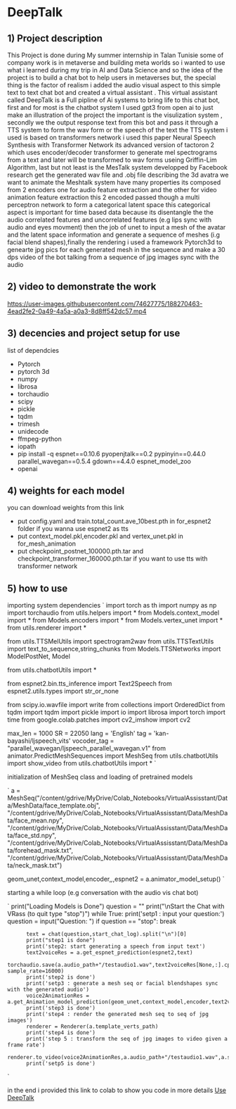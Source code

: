 # DeepTalk

## 1) Project description 

This Project is done during My summer internship in Talan Tunisie some of company work is in metaverse and building meta worlds so i wanted to use what i learned during my trip in AI and Data Science and so the idea of the project is to build a chat bot to help users in metaverses but, the special thing is the factor of realism i added the audio visual aspect to this simple text to text chat bot and created a virtual assistant .
This virtual assistant called DeepTalk is a Full pipline of Ai systems to bring life to this chat bot, first and for most is the chatbot system I used gpt3 from open ai to just make an illustration of the project the important is the visulization system , secondly we the output response text from this bot and pass it through a TTS system to form the wav form or the speech of the text the TTS system i used is based on transformers network i used this paper Neural Speech Synthesis with Transformer Network its advanced version of tactoron 2 which uses encoder/decoder transformer to generate mel spectrograms from a text and later will be transformed to wav forms useing Griffin-Lim Algorithm, last but not least is the MesTalk system developped by Facebook research get the generated wav file and .obj file describing the 3d avatra we want to animate the Meshtalk system have many properties its composed from 2 encoders one for audio feature extraction and the other for video animation feature extraction this 2 encoded passed though a multi perceptron network to form a categorical latent space this categorical aspect is important for time based data because its disentangle the the audio correlated features and uncorrelated features (e.g lips sync with audio and eyes movment) then the job of unet to input a mesh of the avatar and the latent space information and generate a sequence of meshes (i.g facial blend shapes),finally the rendering i used a framework Pytorch3d to genearte jpg pics for each generated mesh in the sequence and make a 30 dps video of the bot talking from a sequence of jpg images sync with the audio 

## 2) video to demonstrate the work 


https://user-images.githubusercontent.com/74627775/188270463-4ead2fe2-0a49-4a5a-a0a3-8d8ff542dc57.mp4

## 3) decencies and project setup for use

list of dependcies

* Pytorch
* pytorch 3d 
* numpy 
* librosa
* torchaudio
* scipy
* pickle
* tqdm
* trimesh
* unidecode
* ffmpeg-python
* iopath
* pip install -q espnet==0.10.6 pyopenjtalk==0.2 pypinyin==0.44.0 parallel_wavegan==0.5.4 gdown==4.4.0 espnet_model_zoo
* openai

## 4) weights for each model 

you can download weights from this link 

* put config.yaml and train.total_count.ave_10best.pth in for_espnet2 folder if you wanna use espnet2 as tts 
* put context_model.pkl,encoder.pkl and vertex_unet.pkl in for_mesh_animation
* put checkpoint_postnet_100000.pth.tar and checkpoint_transformer_160000.pth.tar if you want to use tts with transformer network 


## 5) how to use 

importing system dependencies
`
import torch as th
import numpy as np
import torchaudio
from utils.helpers import *
from Models.context_model import *
from Models.encoders import *
from Models.vertex_unet import *
from utils.renderer import *


from utils.TTSMelUtils import spectrogram2wav
from utils.TTSTextUtils import text_to_sequence,string_chunks
from Models.TTSNetworks import ModelPostNet, Model


from utils.chatbotUtils import *

from espnet2.bin.tts_inference import Text2Speech
from espnet2.utils.types import str_or_none

from scipy.io.wavfile import write
from collections import OrderedDict
from tqdm import tqdm
import pickle
import io
import librosa
import torch
import time 
from google.colab.patches import cv2_imshow
import cv2


max_len = 1000
SR = 22050
lang = 'English'
tag = 'kan-bayashi/ljspeech_vits'
vocoder_tag = "parallel_wavegan/ljspeech_parallel_wavegan.v1"
from animator.PredictMeshSequences import MeshSeq
from utils.chatbotUtils import show_video
from utils.chatbotUtils import *
`

initialization of MeshSeq class and loading of pretrained models

`
a  = MeshSeq("/content/gdrive/MyDrive/Colab_Notebooks/VirtualAssisstant/Data/MeshData/face_template.obj",
              "/content/gdrive/MyDrive/Colab_Notebooks/VirtualAssisstant/Data/MeshData/face_mean.npy",
              "/content/gdrive/MyDrive/Colab_Notebooks/VirtualAssisstant/Data/MeshData/face_std.npy",
              "/content/gdrive/MyDrive/Colab_Notebooks/VirtualAssisstant/Data/MeshData/forehead_mask.txt",
              "/content/gdrive/MyDrive/Colab_Notebooks/VirtualAssisstant/Data/MeshData/neck_mask.txt")


geom_unet,context_model,encoder,_,_,espnet2 = a.animator_model_setup()
`

starting a while loop (e.g conversation with the audio vis chat bot)

`
print("Loading Models is Done")
question = ""
print("\nStart the Chat with VRass (to quit type \"stop\")")
while True:
          print('setp1 : input your question:')
          question = input("Question: ")
          if question == "stop":
              break
          

          text = chat(question,start_chat_log).split("\n")[0]
          print("step1 is done")
          print('step2: start generating a speech from input text')
          text2voiceRes = a.get_espnet_prediction(espnet2,text)
          torchaudio.save(a.audio_path+"/testaudio1.wav",text2voiceRes[None,:].cpu(), sample_rate=16000)
          print('step2 is done')
          print('setp3 : generate a mesh seq or facial blendshapes sync with the generated audio')
          voice2AnimationRes = a.get_Animation_model_prediction(geom_unet,context_model,encoder,text2voiceRes[None,:])
          print('step3 is done')
          print('step4 : render the generated mesh seq to seq of jpg images')
          renderer = Renderer(a.template_verts_path)
          print('step4 is done')
          print('step 5 : transform the seq of jpg images to video given a frame rate')
          renderer.to_video(voice2AnimationRes,a.audio_path+"/testaudio1.wav",a.save_path+"/"+"test")
          print('setp5 is done')
          
`

in the end i provided this link to colab to show you code in more details [Use DeepTalk](https://colab.research.google.com/drive/1DZfBoaWp2Idf8Ym6wtwRklKde_N4J4wq#scrollTo=6GfnyluST__J) 
